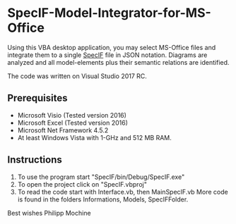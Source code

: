 # SpecIF-Model-Integrator-for-MS-Office
Using this VBA desktop application, you may select MS-Office files and integrate them to a single [SpecIF](http://specif.de) file in JSON notation. Diagrams are analyzed and all model-elements plus their semantic relations are identified.

The code was written on Visual Studio 2017 RC.

## Prerequisites
- Microsoft Visio (Tested version 2016)
- Microsoft Excel (Tested version 2016)
- Microsoft Net Framework 4.5.2
- At least Windows Vista with 1-GHz and 512 MB RAM.

## Instructions
1. To use the program start "SpecIF/bin/Debug/SpecIF.exe"
2. To open the project click on "SpecIF.vbproj"
3. To read the code start with Interface.vb, then MainSpecIF.vb
   More code is found in the folders Informations, Models, SpecIFFolder.

Best wishes
Philipp Mochine
